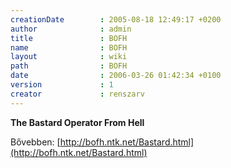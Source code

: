 ```yaml
---
creationDate        : 2005-08-18 12:49:17 +0200 
author              : admin 
title               : BOFH 
name                : BOFH 
layout              : wiki 
path                : BOFH 
date                : 2006-03-26 01:42:34 +0100 
version             : 1 
creator             : renszarv 
---
```

__The Bastard Operator From Hell__

Bővebben: [http://bofh.ntk.net/Bastard.html](http://bofh.ntk.net/Bastard.html)
